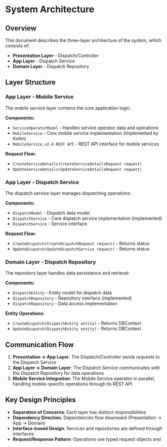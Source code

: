 # System Architecture

## Overview

This document describes the three-layer architecture of the system, which consists of:
- **Presentation Layer** - Dispatch/Controller
- **App Layer** - Dispatch Service  
- **Domain Layer** - Dispatch Repository

## Layer Structure

### App Layer - Mobile Service

The mobile service layer contains the core application logic:

**Components:**
- `ServiceOperatorModel` - Handles service operator data and operations
- `MobileService` - Core mobile service implementation (implemented by Kotlin)
- `MobileService.v2.0 REST API` - REST API interface for mobile services

**Request Flow:**
- `CreateServiceDetails(CreateServiceDetailsRequest request)`
- `UpdateServiceDetails(UpdateServiceDetailsRequest request)`

### App Layer - Dispatch Service

The dispatch service layer manages dispatching operations:

**Components:**
- `DispatchModel` - Dispatch data model
- `DispatchService` - Core dispatch service implementation (implemented)
- `DispatchService` - Service interface

**Request Flow:**
- `CreateDispatch(CreateDispatchRequest request)` - Returns status
- `UpdateDispatch(UpdateDispatchService request)` - Returns status

### Domain Layer - Dispatch Repository

The repository layer handles data persistence and retrieval:

**Components:**
- `DispatchEntity` - Entity model for dispatch data
- `DispatchRepository` - Repository interface (implemented)
- `DispatchRepository` - Data access implementation

**Entity Operations:**
- `CreateDispatch(DispatchEntity entity)` - Returns DBContext
- `UpdateDispatch(DispatchEntity entity)` - Returns DBContext

## Communication Flow

1. **Presentation → App Layer**: The Dispatch/Controller sends requests to the Dispatch Service
2. **App Layer → Domain Layer**: The Dispatch Service communicates with the Dispatch Repository for data operations
3. **Mobile Service Integration**: The Mobile Service operates in parallel, handling mobile-specific operations through its REST API

## Key Design Principles

- **Separation of Concerns**: Each layer has distinct responsibilities
- **Dependency Direction**: Dependencies flow downward (Presentation → App → Domain)
- **Interface-based Design**: Services and repositories are defined through interfaces
- **Request/Response Pattern**: Operations use typed request objects and